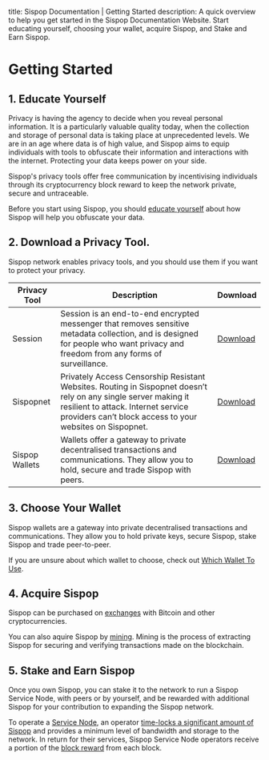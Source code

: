 title: Sispop Documentation | Getting Started
description: A quick overview to help you get started in the Sispop Documentation Website. Start educating yourself, choosing your wallet, acquire Sispop, and Stake and Earn Sispop.

# Getting Started

## 1. Educate Yourself
Privacy is having the agency to decide when you reveal personal information. It is a particularly valuable quality today, when the collection and storage of personal data is taking place at unprecedented levels. We are in an age where data is of high value, and Sispop aims to equip individuals with tools to obfuscate their information and interactions with the internet. Protecting your data keeps power on your side.

Sispop's privacy tools offer free communication by incentivising individuals through its cryptocurrency block reward to keep the network private, secure and untraceable.

Before you start using Sispop, you should [educate yourself](../Introduction/SispopNetwork.md) about how Sispop will help you obfuscate your data.

## 2. Download a Privacy Tool.
Sispop network enables privacy tools, and you should use them if you want to protect your privacy.

| Privacy Tool | Description                                                                                                                                                                                                    | Download                                    |
|--------------|----------------------------------------------------------------------------------------------------------------------------------------------------------------------------------------------------------------|---------------------------------------------|
| Session      | Session is an end-to-end encrypted messenger that removes sensitive metadata collection, and is designed for people who want privacy and freedom from any forms of surveillance.                               | [Download](https://getsession.org)          |
| Sispopnet      | Privately Access Censorship Resistant Websites. Routing in Sispopnet doesn’t rely on any single server making it resilient to attack. Internet service providers can’t block access to your websites on Sispopnet. | [Download](https://sispopnet.sispop.site)             |
| Sispop Wallets | Wallets offer a gateway to private decentralised transactions and communications. They allow you to hold, secure and trade Sispop with peers.                                                                    | [Download](https://sispop.site/getstarted) |

## 3. Choose Your Wallet
Sispop wallets are a gateway into private decentralised transactions and communications. They allow you to hold private keys, secure Sispop, stake Sispop and trade peer-to-peer.

If you are unsure about which wallet to choose, check out [Which Wallet To Use](../Wallets/WhatWalletToUse.md).

## 4. Acquire Sispop
Sispop can be purchased on [exchanges](https://coinmarketcap.com/currencies/sispop/#markets) with Bitcoin and other cryptocurrencies.

You can also aquire Sispop by [mining](../Mining/MiningOverview.md). Mining is the process of extracting Sispop for securing and verifying transactions made on the blockchain.

## 5. Stake and Earn Sispop
Once you own Sispop, you can stake it to the network to run a Sispop Service Node, with peers or by yourself, and be rewarded with additional Sispop for your contribution to expanding the Sispop network.

To operate a [Service Node](../ServiceNodes/SNOverview.md), an operator [time-locks a significant amount of Sispop](../ServiceNodes/StakingRequirement.md) and provides a minimum level of bandwidth and storage to the network. In return for their services, Sispop Service Node operators receive a portion of the [block reward](../Advanced/Cryptoeconomics.md) from each block.
